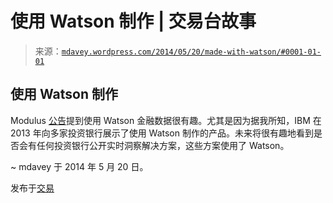 <!--yml

类别：未分类

日期：2024 年 5 月 18 日 05:49:49

-->

# 使用 Watson 制作 | 交易台故事

> 来源：[`mdavey.wordpress.com/2014/05/20/made-with-watson/#0001-01-01`](https://mdavey.wordpress.com/2014/05/20/made-with-watson/#0001-01-01)

## 使用 Watson 制作

Modulus [公告](http://www.finextra.com/news/announcement.aspx?pressreleaseid=55304)提到使用 Watson 金融数据很有趣。尤其是因为据我所知，IBM 在 2013 年向多家投资银行展示了使用 Watson 制作的产品。未来将很有趣地看到是否会有任何投资银行公开实时洞察解决方案，这些方案使用了 Watson。

~ mdavey 于 2014 年 5 月 20 日。

发布于[交易](https://mdavey.wordpress.com/category/trading/)
